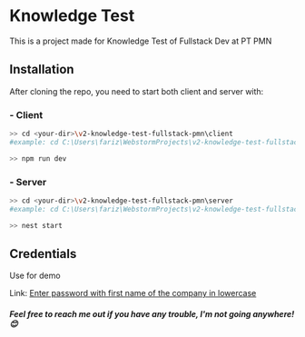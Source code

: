# Knowledge Test

This is a project made for Knowledge Test of Fullstack Dev at PT PMN

## Installation

After cloning the repo, you need to start both client and server with:

### - Client

```bash
>> cd <your-dir>\v2-knowledge-test-fullstack-pmn\client
#example: cd C:\Users\fariz\WebstormProjects\v2-knowledge-test-fullstack-pmn\client

>> npm run dev
```

### - Server
```bash
>> cd <your-dir>\v2-knowledge-test-fullstack-pmn\server
#example: cd C:\Users\fariz\WebstormProjects\v2-knowledge-test-fullstack-pmn\server

>> nest start
```

## Credentials

Use for demo

Link: [Enter password with first name of the company in lowercase](https://paste.quest/?4b1173aabf1c251e#76eZ7s9Nv6cZJN9Vb7ke5J8kq2n6RPEB5z4ctpxHmHX3)

##### Feel free to reach me out if you have any trouble, I'm not going anywhere! 😊